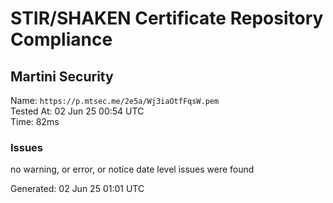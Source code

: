 # STIR/SHAKEN Certificate Repository Compliance

## Martini Security

Name: `https://p.mtsec.me/2e5a/Wj3iaOtfFqsW.pem`\
Tested At: 02 Jun 25 00:54 UTC\
Time: 82ms

### Issues

no warning, or error, or notice date level issues were found

Generated: 02 Jun 25 01:01 UTC